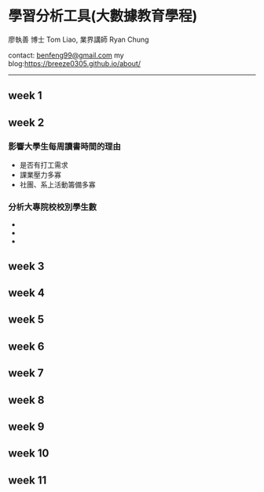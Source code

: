 # 學習分析工具(大數據教育學程)

廖執善 博士 Tom Liao, 業界講師 Ryan Chung

contact: benfeng99@gmail.com
my blog:https://breeze0305.github.io/about/

***
## week 1

## week 2
### 影響大學生每周讀書時間的理由
* 是否有打工需求  
* 課業壓力多寡  
* 社團、系上活動籌備多寡  
### 分析大專院校校別學生數
* 
*
*

## week 3

## week 4

## week 5

## week 6

## week 7

## week 8

## week 9

## week 10

## week 11